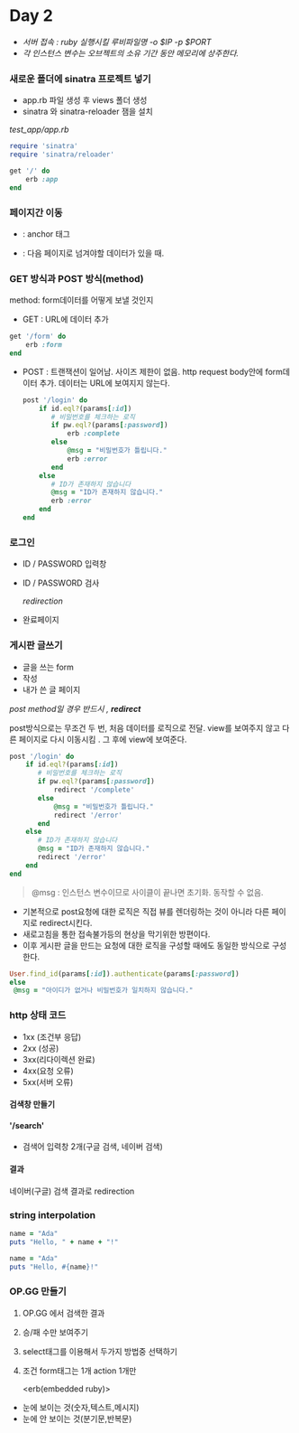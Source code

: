 # Day 2

- *서버 접속 : ruby 실행시킬 루비파일명 -o $IP -p $PORT*
- *각 인스턴스 변수는 오브젝트의 소유 기간 동안 메모리에 상주한다.* 

### 새로운 폴더에 sinatra 프로젝트 넣기

* app.rb 파일 생성 후 views 폴더 생성
* sinatra 와 sinatra-reloader 잼을 설치

*test_app/app.rb*

```ruby
require 'sinatra'
require 'sinatra/reloader'

get '/' do
	erb :app
end
```

### 페이지간 이동

* <a> </a> : anchor 태그 
* <form></form> : 다음 페이지로 넘겨야할 데이터가 있을 때.

### GET 방식과 POST 방식(method)

method:  form데이터를 어떻게 보낼 것인지

- GET : URL에 데이터 추가

~~~ruby
get '/form' do
    erb :form
end
~~~



- POST : 트랜잭션이 일어남. 사이즈 제한이 없음. http request body안에 form데이터 추가. 데이터는 URL에 보여지지 않는다.

  ~~~ruby
  post '/login' do
      if id.eql?(params[:id])
         # 비밀번호를 체크하는 로직
         if pw.eql?(params[:password])
             erb :complete
         else
             @msg = "비밀번호가 틀립니다."
             erb :error
         end
      else
         # ID가 존재하지 않습니다
         @msg = "ID가 존재하지 않습니다."
         erb :error
      end
  end
  ~~~

  

### 로그인

* ID / PASSWORD 입력창

* ID / PASSWORD 검사

  *redirection*

* 완료페이지

### 게시판 글쓰기

* 글을 쓰는 form
* 작성
* 내가 쓴 글 페이지

*post method일 경우 반드시 , **redirect***

post방식으로는 무조건 두 번, 처음 데이터를 로직으로 전달. view를 보여주지 않고 다른 페이지로 다시 이동시킴 . 그 후에 view에 보여준다.

~~~ruby
post '/login' do
    if id.eql?(params[:id])
       # 비밀번호를 체크하는 로직
       if pw.eql?(params[:password])
           redirect '/complete'
       else
           @msg = "비밀번호가 틀립니다."
           redirect '/error'
       end
    else
       # ID가 존재하지 않습니다
       @msg = "ID가 존재하지 않습니다."
       redirect '/error'
    end
end
~~~

> @msg : 인스턴스 변수이므로 사이클이 끝나면 초기화. 동작할 수 없음.

* 기본적으로 post요청에 대한 로직은 직접 뷰를 렌더링하는 것이 아니라 다른 페이지로 redirect시킨다.
* 새로고침을 통한 접속불가등의 현상을 막기위한 방편이다.
* 이후 게시판 글을 만드는 요청에 대한 로직을 구성할 때에도 동일한 방식으로 구성한다.

~~~ruby
User.find_id(params[:id]).authenticate(params[:password])
else
 @msg = "아이디가 없거나 비밀번호가 일치하지 않습니다."
~~~

### http 상태 코드

* 1xx (조건부 응답)
* 2xx (성공)
* 3xx(리다이렉션 완료)
* 4xx(요청 오류)
* 5xx(서버 오류)

#### 검색창 만들기

#### '/search'

- 검색어 입력창 2개(구글 검색, 네이버 검색)

#### 결과

네이버(구글) 검색 결과로 redirection

### string interpolation

~~~~ruby
name = "Ada"
puts "Hello, " + name + "!"
~~~~

~~~ruby
name = "Ada"
puts "Hello, #{name}!"
~~~

### OP.GG 만들기

1. OP.GG 에서 검색한 결과

2. 승/패 수만 보여주기

3. select태그를 이용해서 두가지 방법중 선택하기

4. 조건 form태그는 1개 action 1개만

   <erb(embedded ruby)>

* 눈에 보이는 것(숫자,텍스트,메시지)
* 눈에 안 보이는 것(분기문,반복문)

